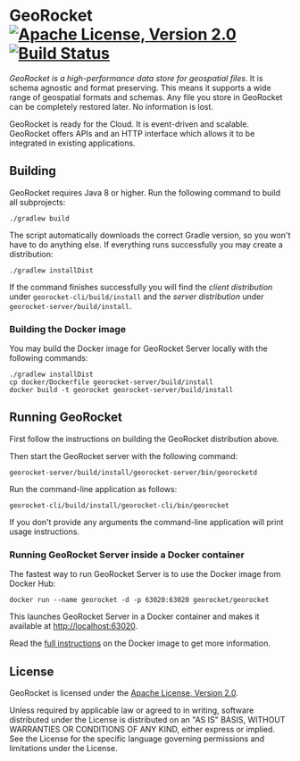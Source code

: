 # GeoRocket [![Apache License, Version 2.0](https://img.shields.io/badge/license-Apache--2.0-blue.svg)](http://www.apache.org/licenses/LICENSE-2.0) [![Build Status](https://travis-ci.org/georocket/georocket.svg?branch=master)](https://travis-ci.org/georocket/georocket)

*GeoRocket is a high-performance data store for geospatial files.* It is schema
agnostic and format preserving. This means it supports a wide range of
geospatial formats and schemas. Any file you store in GeoRocket can be
completely restored later. No information is lost.

GeoRocket is ready for the Cloud. It is event-driven and scalable. GeoRocket
offers APIs and an HTTP interface which allows it to be integrated in existing
applications.

## Building

GeoRocket requires Java 8 or higher. Run the following command to build
all subprojects:

    ./gradlew build

The script automatically downloads the correct Gradle version, so you won't
have to do anything else. If everything runs successfully you may create a
distribution:

    ./gradlew installDist

If the command finishes successfully you will find the *client distribution*
under `georocket-cli/build/install` and the *server distribution* under
`georocket-server/build/install`.

### Building the Docker image

You may build the Docker image for GeoRocket Server locally with the following
commands:

    ./gradlew installDist
    cp docker/Dockerfile georocket-server/build/install
    docker build -t georocket georocket-server/build/install

## Running GeoRocket

First follow the instructions on building the GeoRocket distribution above.

Then start the GeoRocket server with the following command:

    georocket-server/build/install/georocket-server/bin/georocketd

Run the command-line application as follows:

    georocket-cli/build/install/georocket-cli/bin/georocket

If you don't provide any arguments the command-line application will print
usage instructions.

### Running GeoRocket Server inside a Docker container

The fastest way to run GeoRocket Server is to use the Docker image from
Docker Hub:

    docker run --name georocket -d -p 63020:63020 georocket/georocket

This launches GeoRocket Server in a Docker container and makes it available at
<http://localhost:63020>.

Read the [full instructions](https://hub.docker.com/r/georocket/georocket/) on
the Docker image to get more information.

License
-------

GeoRocket is licensed under the
[Apache License, Version 2.0](http://www.apache.org/licenses/LICENSE-2.0).

Unless required by applicable law or agreed to in writing, software
distributed under the License is distributed on an "AS IS" BASIS,
WITHOUT WARRANTIES OR CONDITIONS OF ANY KIND, either express or implied.
See the License for the specific language governing permissions and
limitations under the License.
